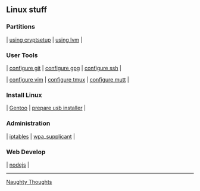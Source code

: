 
<h2> Linux stuff</h2>

<h3> Partitions </h3>

| [using cryptsetup](./linux/cryptsetup.md) |  [using lvm](./linux/lvm.md) | 

<h3> User Tools </h3>

| [configure git](./linux/git.md) | [configure gpg](./linux/gpg.md) | [configure ssh](./linux/ssh.md) | 

| [configure vim](./linux/vim.md) | [configure tmux](./linux/tmux.md) | [configure mutt](./linux/mutt.md) | 

<h3> Install Linux </h3>

| [Gentoo](./distros/gentoo.md) | [prepare usb installer](./linux/usbStick.md) |

<h3> Administration </h3>

| [iptables](./linux/iptables.md) | [wpa_supplicant](./linux/wpa_supplicant.md) | 

<h3> Web Develop </h3>

| [nodejs](./web/nodejs.md) | 

---

[Naughty Thoughts](./github/thoughts.md)

